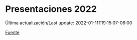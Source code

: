 # Presentaciones 2022

Última actualización/Last update: 2022-01-11T19:15:07-06:00

 [Fuente](https://www.gob.mx/salud/documentos/presentaciones-2022)
